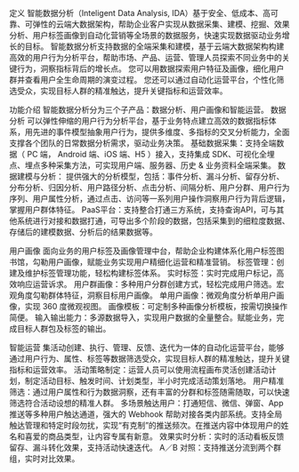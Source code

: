 定义
智能数据分析（Inteligent Data Analysis, IDA）基于安全、低成本、高可靠、可弹性的云端大数据架构，帮助企业客户实现从数据采集、建模、挖掘、效果分析、用户标签画像到自动化营销等全场景的数据服务，快速实现数据驱动业务增长的目标。
智能数据分析支持数据的全端采集和建模，基于云端大数据架构构建高效的用户行为分析平台，帮助市场、产品、运营、管理人员探索不同业务中的关键行为，洞察指标背后的增长点。
您可以用数据探索用户特征及画像，细化用户群并查看用户全生命周期的演变过程。
您还可以通过自动化运营平台，个性化筛选受众，实现目标人群的精准触达，提升关键指标和运营效率。

功能介绍
智能数据分析分为三个子产品：数据分析、用户画像和智能运营。
数据分析
可以弹性伸缩的用户行为分析平台，基于业务特点建立高效的数据指标体系，用先进的事件模型抽象用户行为，提供多维度、多指标的交叉分析能力，全面支撑各个团队的日常数据分析需求，驱动业务决策。
基础数据采集：支持全端数据（ PC 端， Android 端、iOS 端、H5 ）接入，支持集成 SDK、可视化全埋点、埋点多种采集方法，可实现用户端、服务器、历史 & 业务资料全端采集。
数据建模与分析：
提供强大的分析模型，包括：事件分析、漏斗分析、留存分析、分布分析、归因分析、用户路径分析、点击分析、间隔分析、用户分群、用户行为序列、用户属性分析，通过点击、访问等一系列用户操作洞察用户行为背后逻辑，掌握用户群体特征。
PaaS平台：支持整合打通三方系统，支持查询API，可与其他系统进行对接和数据打通，可导出多个阶段的数据，包括采集到的细粒度数据、存储后的建模数据、分析后的结果数据等。

用户画像
面向业务的用户标签及画像管理中台，帮助企业构建体系化用户标签图书馆，勾勒用户画像，赋能业务实现用户精细化运营和精准营销。
标签管理：创建及维护标签管理功能，轻松构建标签体系。
实时标签：实时完成用户标记，高效响应运营诉求。
用户群画像：多种用户分群创建方式，轻松完成用户筛选。宏观角度勾勒群体特征，洞察目标用户画像。
单用户画像：微观角度分析单用户画像，实现 360 度微观视图。
画像模板：可定制多种画像分析模板，按需切换操作简便。
输入输出能力：多源数据导入，实现用户数据的全量整合。赋能业务，完成目标人群包及标签的输出。

智能运营
集活动创建、执行、管理、反馈、迭代为一体的自动化运营平台，能够通过用户行为、属性、标签等数据筛选受众，实现目标人群的精准触达，提升关键指标和运营效率。
活动策略制定：运营人员可以使用流程画布灵活创建活动计划，制定活动目标、触发时间、计划类型，半小时完成活动策划落地。
用户精准筛选：通过用户属性和行为数据洞察，还有丰富的分群和标签随需随取，可以快速筛选符合活动设想的精准人群。
多场景触达用户：打通短信、微信、弹窗、App 推送等多种用户触达通道，强大的 Webhook 帮助对接各类内部系统。支持全局触达管理和特定时段勿扰，实现“有克制”的推送频次。在推送内容中体现用户的姓名和喜爱的商品类型，让内容专属有新意。
效果实时分析：实时的活动看板反馈留存、漏斗转化效果，支持活动快速迭代。
A／B 对照：支持推送分流到两个群组，实时对比效果。

